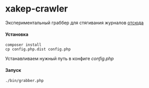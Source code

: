 xakep-crawler
=============

Экспериментальный граббер для стягивания журналов [отсюда](https://xakep.ru/issues)

#### Установка

    composer install
    cp config.php.dist config.php

Устанавливаем нужный путь в конфиге _config.php_

#### Запуск

    ./bin/grabber.php
